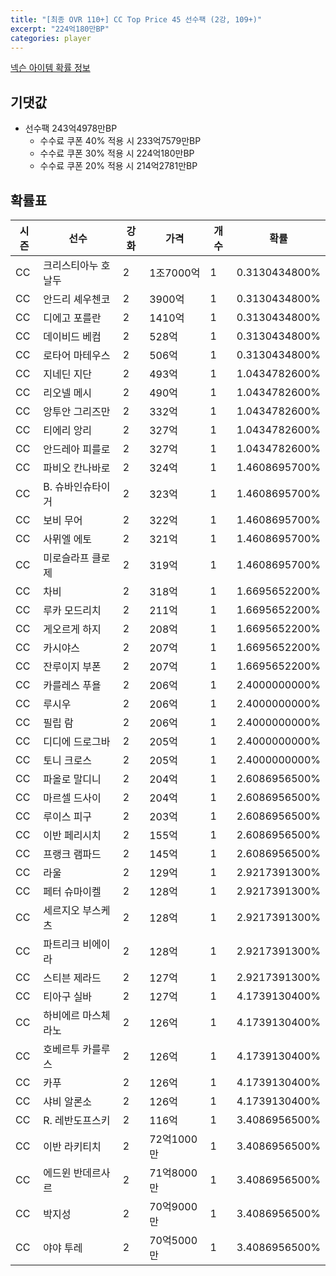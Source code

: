 ```yaml
---
title: "[최종 OVR 110+] CC Top Price 45 선수팩 (2강, 109+)"
excerpt: "224억180만BP"
categories: player
---
```

[넥슨 아이템 확률 정보](http://iteminfo.nexon.com/probability/fo4?sn=7343)

## 기댓값
  - 선수팩 243억4978만BP
    - 수수료 쿠폰 40% 적용 시 233억7579만BP
    - 수수료 쿠폰 30% 적용 시 224억180만BP
    - 수수료 쿠폰 20% 적용 시 214억2781만BP


## 확률표

|시즌|선수|강화|가격|개수|확률|
|---|---|---|---|---|---|
|CC|크리스티아누 호날두|2|1조7000억|1|0.3130434800%|
|CC|안드리 셰우첸코|2|3900억|1|0.3130434800%|
|CC|디에고 포를란|2|1410억|1|0.3130434800%|
|CC|데이비드 베컴|2|528억|1|0.3130434800%|
|CC|로타어 마테우스|2|506억|1|0.3130434800%|
|CC|지네딘 지단|2|493억|1|1.0434782600%|
|CC|리오넬 메시|2|490억|1|1.0434782600%|
|CC|앙투안 그리즈만|2|332억|1|1.0434782600%|
|CC|티에리 앙리|2|327억|1|1.0434782600%|
|CC|안드레아 피를로|2|327억|1|1.0434782600%|
|CC|파비오 칸나바로|2|324억|1|1.4608695700%|
|CC|B. 슈바인슈타이거|2|323억|1|1.4608695700%|
|CC|보비 무어|2|322억|1|1.4608695700%|
|CC|사뮈엘 에토|2|321억|1|1.4608695700%|
|CC|미로슬라프 클로제|2|319억|1|1.4608695700%|
|CC|차비|2|318억|1|1.6695652200%|
|CC|루카 모드리치|2|211억|1|1.6695652200%|
|CC|게오르게 하지|2|208억|1|1.6695652200%|
|CC|카시야스|2|207억|1|1.6695652200%|
|CC|잔루이지 부폰|2|207억|1|1.6695652200%|
|CC|카를레스 푸욜|2|206억|1|2.4000000000%|
|CC|루시우|2|206억|1|2.4000000000%|
|CC|필립 람|2|206억|1|2.4000000000%|
|CC|디디에 드로그바|2|205억|1|2.4000000000%|
|CC|토니 크로스|2|205억|1|2.4000000000%|
|CC|파올로 말디니|2|204억|1|2.6086956500%|
|CC|마르셀 드사이|2|204억|1|2.6086956500%|
|CC|루이스 피구|2|203억|1|2.6086956500%|
|CC|이반 페리시치|2|155억|1|2.6086956500%|
|CC|프랭크 램파드|2|145억|1|2.6086956500%|
|CC|라울|2|129억|1|2.9217391300%|
|CC|페터 슈마이켈|2|128억|1|2.9217391300%|
|CC|세르지오 부스케츠|2|128억|1|2.9217391300%|
|CC|파트리크 비에이라|2|128억|1|2.9217391300%|
|CC|스티븐 제라드|2|127억|1|2.9217391300%|
|CC|티아구 실바|2|127억|1|4.1739130400%|
|CC|하비에르 마스체라노|2|126억|1|4.1739130400%|
|CC|호베르투 카를루스|2|126억|1|4.1739130400%|
|CC|카푸|2|126억|1|4.1739130400%|
|CC|샤비 알론소|2|126억|1|4.1739130400%|
|CC|R. 레반도프스키|2|116억|1|3.4086956500%|
|CC|이반 라키티치|2|72억1000만|1|3.4086956500%|
|CC|에드윈 반데르사르|2|71억8000만|1|3.4086956500%|
|CC|박지성|2|70억9000만|1|3.4086956500%|
|CC|야야 투레|2|70억5000만|1|3.4086956500%|
